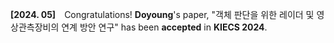 **[2024. 05]** Congratulations! **Doyoung**'s paper, "객체 판단을 위한 레이더 및 영상관측장비의 연계 방안 연구" has been **accepted** in **KIECS 2024**.
